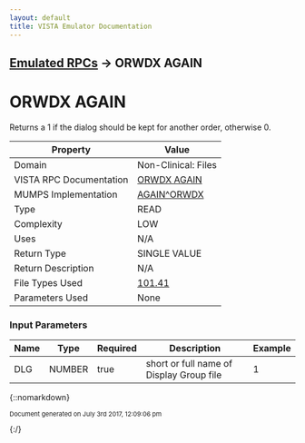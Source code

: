 ```yaml
---
layout: default
title: VISTA Emulator Documentation
---
```


## [Emulated RPCs](TableOfContents) &#8594; ORWDX AGAIN
# ORWDX AGAIN

Returns a 1 if the dialog should be kept for another order, otherwise 0.

Property | Value
--- | ---
Domain | Non-Clinical: Files
VISTA RPC Documentation | [ORWDX AGAIN](../VISTARPC/ORWDX_AGAIN)
MUMPS Implementation | [AGAIN^ORWDX](http://code.osehra.org/dox/Routine_ORWDX_source.html)
Type | READ
Complexity | LOW
Uses | N/A
Return Type | SINGLE VALUE
Return Description | N/A
File Types Used | [101.41](../VDM/Order_Dialog-101_41)
Parameters Used | None


### Input Parameters

Name | Type | Required | Description | Example
--- | --- | --- | --- | ---
DLG | NUMBER | true | short or full name of Display Group file | 1

{::nomarkdown} <br/><p style="font-size: 11px">Document generated on July 3rd 2017, 12:09:06 pm</p>{:/}